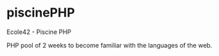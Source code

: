 # piscinePHP
Ecole42 - Piscine PHP

PHP pool of 2 weeks to become familiar with the languages of the web.
